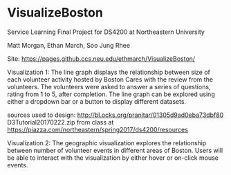 # VisualizeBoston
Service Learning Final Project for DS4200 at Northeastern University

Matt Morgan,
Ethan March,
Soo Jung Rhee

Site: https://pages.github.ccs.neu.edu/ethmarch/VisualizeBoston/

Visualization 1: The line graph displays the relationship between size of each
volunteer activity hosted by Boston Cares with the review from the volunteers.
The volunteers were asked to answer a series of questions, rating from 1 to 5,
after completion. The line graph can be explored using either a dropdown bar or
a button to display different datasets.

sources used to design:
http://bl.ocks.org/pranitar/01305d9ad0eba73dbf80
D3Tutorial20170222.zip from class at https://piazza.com/northeastern/spring2017/ds4200/resources

Visualization 2: The geographic visualization explores the relationship between
number of volunteer events in different areas of Boston. Users will be able to
interact with the visualization by either hover or on-click mouse events.
